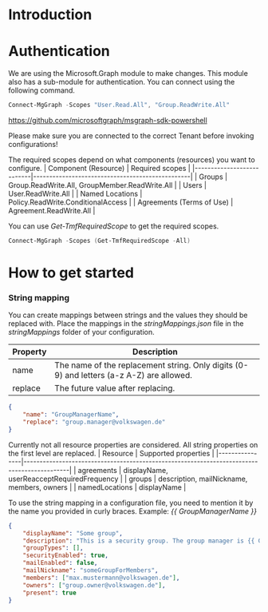 # Introduction 

# Authentication
We are using the Microsoft.Graph module to make changes. This module also has a sub-module for authentication. You can connect using the following command.
```powershell
Connect-MgGraph -Scopes "User.Read.All", "Group.ReadWrite.All"
```
https://github.com/microsoftgraph/msgraph-sdk-powershell

Please make sure you are connected to the correct Tenant before invoking configurations! 

The required scopes depend on what components (resources) you want to configure.
| Component (Resource)      | Required scopes                                 |
|---------------------------|-------------------------------------------------|
| Groups                    | Group.ReadWrite.All, GroupMember.ReadWrite.All  |
| Users                     | User.ReadWrite.All                              |
| Named Locations           | Policy.ReadWrite.ConditionalAccess              |
| Agreements (Terms of Use) | Agreement.ReadWrite.All                         |

You can use *Get-TmfRequiredScope* to get the required scopes.
```powershell
Connect-MgGraph -Scopes (Get-TmfRequiredScope -All)
```

# How to get started

### String mapping

You can create mappings between strings and the values they should be replaced with. Place the mappings in the *stringMappings.json* file in the *stringMappings* folder of your configuration.

| Property    | Description                                                                                |
|-------------|--------------------------------------------------------------------------------------------|
| name        | The name of the replacement string. Only digits (0-9) and letters (a-z A-Z) are allowed.   |
| replace     | The future value after replacing.                                                          |

```json
{
    "name": "GroupManagerName",
    "replace": "group.manager@volkswagen.de"
}
```

Currently not all resource properties are considered. All string properties on the first level are replaced.
| Resource       | Supported properties                                                                       |
|----------------|--------------------------------------------------------------------------------------------|
| agreements     | displayName, userReacceptRequiredFrequency                                                 |
| groups         | description, mailNickname, members, owners                                                 |
| namedLocations | displayName                                                                                |


To use the string mapping in a configuration file, you need to mention it by the name you provided in curly braces. Example: *{{ GroupManagerName }}*

```json
{   
    "displayName": "Some group",
    "description": "This is a security group. The group manager is {{ GroupManagerName }}",
    "groupTypes": [],        
    "securityEnabled": true,
    "mailEnabled": false,
    "mailNickname": "someGroupForMembers",
    "members": ["max.mustermann@volkswagen.de"],
    "owners": ["group.owner@volkswagen.de"],
    "present": true
}
```